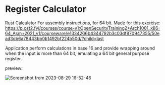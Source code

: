 # Register Calculator
Rust Calculator For assembly instructions, for 64 bit.
Made for this exercise:
https://p.ost2.fyi/courses/course-v1:OpenSecurityTraining2+Arch1001_x86-64_Asm+2021_v1/courseware/e1334266b4344792b3c03df870947355/50ead3db6a78443bb0b1492bf224b50d/?child=last

Application perform calculations in base 16 and provide wrapping around when the input is more than 64 bit, emulating a 64 bit general purpose register.

preview:

![Screenshot from 2023-08-29 16-52-46](https://github.com/aakarshan-raj/register_cal/assets/32811006/02cc9672-7d03-4849-aea8-4d41f9fcd647)

